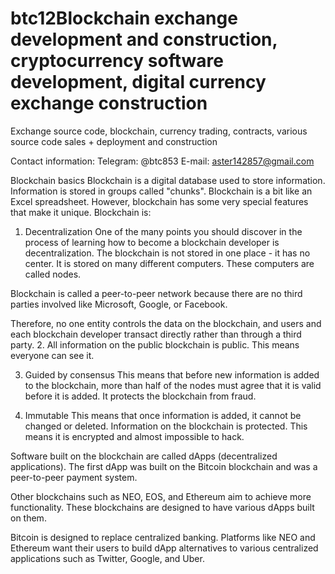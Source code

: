 # btc12Blockchain exchange development and construction, cryptocurrency software development, digital currency exchange construction

Exchange source code, blockchain, currency trading, contracts, various source code sales + deployment and construction

Contact information: Telegram: @btc853 E-mail: aster142857@gmail.com

Blockchain basics
Blockchain is a digital database used to store information. Information is stored in groups called "chunks". Blockchain is a bit like an Excel spreadsheet. However, blockchain has some very special features that make it unique. Blockchain is:

1. Decentralization One of the many points you should discover in the process of learning how to become a blockchain developer is decentralization. The blockchain is not stored in one place - it has no center. It is stored on many different computers. These computers are called nodes.

Blockchain is called a peer-to-peer network because there are no third parties involved like Microsoft, Google, or Facebook.

Therefore, no one entity controls the data on the blockchain, and users and each blockchain developer transact directly rather than through a third party.
2. All information on the public blockchain is public. This means everyone can see it.

3. Guided by consensus This means that before new information is added to the blockchain, more than half of the nodes must agree that it is valid before it is added. It protects the blockchain from fraud.

4. Immutable This means that once information is added, it cannot be changed or deleted. Information on the blockchain is protected. This means it is encrypted and almost impossible to hack.

Software built on the blockchain are called dApps (decentralized applications). The first dApp was built on the Bitcoin blockchain and was a peer-to-peer payment system.

Other blockchains such as NEO, EOS, and Ethereum aim to achieve more functionality. These blockchains are designed to have various dApps built on them.

Bitcoin is designed to replace centralized banking. Platforms like NEO and Ethereum want their users to build dApp alternatives to various centralized applications such as Twitter, Google, and Uber.
